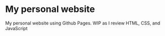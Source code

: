 # My personal website

My personal website using Github Pages.
WIP as I review HTML, CSS, and JavaScript
